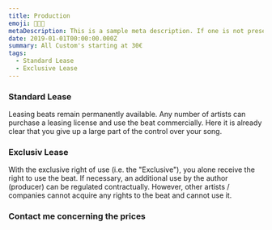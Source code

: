 ```yaml
---
title: Production
emoji: 👨🏼‍🎨
metaDescription: This is a sample meta description. If one is not present in your page/project's front matter, the default metadata.desciption will be used instead.
date: 2019-01-01T00:00:00.000Z
summary: All Custom's starting at 30€
tags:
  - Standard Lease
  - Exclusive Lease
---
```


### Standard Lease

Leasing beats remain permanently available. Any number of artists can purchase a leasing license and use the beat commercially. Here it is already clear that you give up a large part of the control over your song. 

### Exclusiv Lease

With the exclusive right of use (i.e. the "Exclusive"), you alone receive the right to use the beat. If necessary, an additional use by the author (producer) can be regulated contractually. However, other artists / companies cannot acquire any rights to the beat and cannot use it. 

### Contact me concerning the prices
